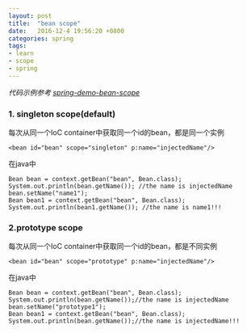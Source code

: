 ```yaml
---
layout: post
title:  "bean scope"
date:   2016-12-4 19:56:20 +0800
categories: spring
tags:
- learn
- scope
- spring
---
```


*代码示例参考 <a href='https://github.com/liuweiii/spring-demo-bean-scope' target='_blank'>spring-demo-bean-scope</a>*

### 1. singleton scope(default)

每次从同一个IoC container中获取同一个id的bean，都是同一个实例

```
<bean id="bean" scope="singleton" p:name="injectedName"/>
```
在java中

```
Bean bean = context.getBean("bean", Bean.class);
System.out.println(bean.getName()); //the name is injectedName
bean.setName("name1"); 
Bean bean1 = context.getBean("bean", Bean.class);
System.out.println(bean1.getName()); //the name is name1!!!
```

### 2.prototype scope

每次从同一个IoC container中获取同一个id的bean，都是不同实例

```
<bean id="bean" scope="prototype" p:name="injectedName"/>
```
在java中

```
Bean bean = context.getBean("bean", Bean.class);
System.out.println(bean.getName());//the name is injectedName
bean.setName("prototype1");
Bean bean1 = context.getBean("bean", Bean.class);
System.out.println(bean.getName());//the name is injectedName!!!
```